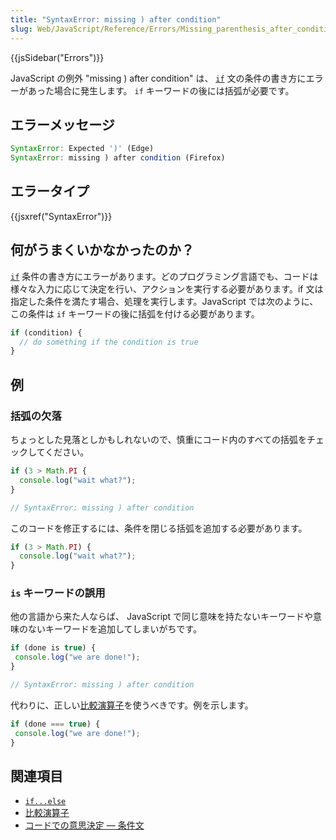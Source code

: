 ```yaml
---
title: "SyntaxError: missing ) after condition"
slug: Web/JavaScript/Reference/Errors/Missing_parenthesis_after_condition
---
```


{{jsSidebar("Errors")}}

JavaScript の例外 "missing ) after condition" は、 [`if`](/ja/docs/Web/JavaScript/Reference/Statements/if...else) 文の条件の書き方にエラーがあった場合に発生します。 `if` キーワードの後には括弧が必要です。

## エラーメッセージ

```js
SyntaxError: Expected ')' (Edge)
SyntaxError: missing ) after condition (Firefox)
```

## エラータイプ

{{jsxref("SyntaxError")}}

## 何がうまくいかなかったのか？

[`if`](/ja/docs/Web/JavaScript/Reference/Statements/if...else) 条件の書き方にエラーがあります。どのプログラミング言語でも、コードは様々な入力に応じて決定を行い、アクションを実行する必要があります。if 文は指定した条件を満たす場合、処理を実行します。JavaScript では次のように、この条件は `if` キーワードの後に括弧を付ける必要があります。

```js
if (condition) {
  // do something if the condition is true
}
```

## 例

### 括弧の欠落

ちょっとした見落としかもしれないので、慎重にコード内のすべての括弧をチェックしてください。

```js example-bad
if (3 > Math.PI {
  console.log("wait what?");
}

// SyntaxError: missing ) after condition
```

このコードを修正するには、条件を閉じる括弧を追加する必要があります。

```js example-good
if (3 > Math.PI) {
  console.log("wait what?");
}
```

### `is` キーワードの誤用

他の言語から来た人ならば、 JavaScript で同じ意味を持たないキーワードや意味のないキーワードを追加してしまいがちです。

```js example-bad
if (done is true) {
 console.log("we are done!");
}

// SyntaxError: missing ) after condition
```

代わりに、正しい[比較演算子](/ja/docs/Web/JavaScript/Reference/Operators/Comparison_Operators)を使うべきです。例を示します。

```js example-good
if (done === true) {
 console.log("we are done!");
}
```

## 関連項目

- [`if...else`](/ja/docs/Web/JavaScript/Reference/Statements/if...else)
- [比較演算子](/ja/docs/Web/JavaScript/Reference/Operators/Comparison_Operators)
- [コードでの意思決定 — 条件文](/ja/docs/Learn/JavaScript/Building_blocks/conditionals)
